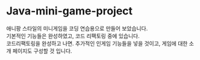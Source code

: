 # Java-mini-game-project
애니팡 스타일의 미니게임을 코딩 연습용으로 만들어 보았습니다.\
기본적인 기능들은 완성하였고, 코드 리팩토링 중에 있습니다.\
코드리팩토링을 완성하고 나면. 추가적인 인게임 기능들을 넣을 것이고, 게임에 대한 소개 페이지도 구성할 것 입니다.
